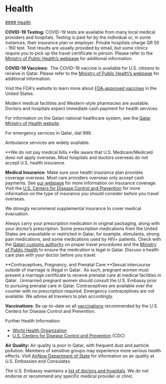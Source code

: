 # Health

[#### Health](javascript:void(0); "Health")

**COVID-19 Testing:** COVID-19 tests are available from many local medical providers and hospitals. Testing is paid for by the individual or, in some instances, their insurance plan or employer. Private hospitals charge QR 50 - 160 test. Test results are usually provided by email, but some clinics require you to pick up the travel certificate in person. Please refer to the [Ministry of Public Health’s webpage](https://covid19.moph.gov.qa/EN/covid19-testing/Pages/default.aspx) for additional information.

**COVID-19 Vaccines:**  The COVID-19 vaccine is available for U.S. citizens to receive in Qatar. Please refer to the [Ministry of Public Health’s webpage](https://covid19.moph.gov.qa/EN/Covid19-Vaccine/Pages/vaccination-appointment.aspx) for additional information.

Visit the FDA's website to learn more about [FDA-approved vaccines](https://www.fda.gov/emergency-preparedness-and-response/coronavirus-disease-2019-covid-19/covid-19-vaccines) in the United States.

Modern medical facilities and Western-style pharmacies are available. Doctors and hospitals expect immediate cash payment for health services.

For information on the Qatari national healthcare system, see the [Qatar Ministry of Health website](https://www.moph.gov.qa/english/Pages/default.aspx).

For emergency services in Qatar, dial 999.

Ambulance services are widely available.

**We do not pay medical bills.**Be aware that U.S. Medicare/Medicaid does not apply overseas. Most hospitals and doctors overseas do not accept U.S. health insurance.

**Medical Insurance:** Make sure your health insurance plan provides coverage overseas. Most care providers overseas only accept cash payments. See [our webpage](https://travel.state.gov/content/travel/en/international-travel/before-you-go/your-health-abroad/Insurance_Coverage_Overseas.html) for more information on insurance coverage. Visit the [U.S. Centers for Disease Control and Prevention](https://wwwnc.cdc.gov/travel/page/insurance) for more information on the type of insurance you should consider before you travel overseas.

We strongly recommend supplemental insurance to cover medical evacuation.

Always carry your prescription medication in original packaging, along with your doctor’s prescription. Some prescription medications from the United States are unavailable or restricted in Qatar, for example, stimulants, strong pain medications, and some medications used by HIV+ patients. Check with the [Qatari customs authority](https://www.customs.gov.qa/english/pages/default.aspx) on proper travel procedures and the [Ministry of Public Health](https://www.moph.gov.qa/english/Pages/default.aspx) to ensure the medication is legal in Qatar. Discuss a health care plan with your doctor before you travel.

**Contraceptives, Pregnancy, and Prenatal Care:**Sexual intercourse outside of marriage is illegal in Qatar.  As such, pregnant women must present a marriage certificate to receive prenatal care at medical facilities in Qatar.  Unmarried pregnant women should consult the U.S. Embassy prior to pursuing prenatal care in Qatar. Contraceptives are available over the counter with no prescription required. Emergency contraceptives are not available. We advise all travelers to plan accordingly.

**Vaccinations**: Be up-to-date on all [vaccinations](http://wwwnc.cdc.gov/travel/page/vaccinations.htm) recommended by the U.S. Centers for Disease Control and Prevention.

Further Health Information:

* [World Health Organization](https://www.who.int/countries)
* [U.S. Centers for Disease Control and Prevention](http://wwwnc.cdc.gov/travel/) (CDC)

**Air Quality:** Air quality is poor in Qatar, with frequent dust and particle pollution. Members of sensitive groups may experience more serious health effects. Visit [AirNow Department of State](https://www.airnow.gov/index.cfm?action=airnow.global_summary) for information on air quality at U.S. Embassies and Consulates.

The U.S. Embassy maintains a [list of doctors and hospitals](https://qa.usembassy.gov/medical-assistance/). We do not endorse or recommend any specific medical provider or clinic.
